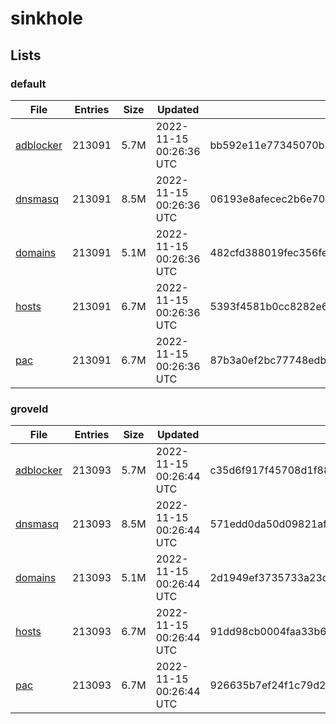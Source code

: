 # sinkhole

## Lists

### default

|File|Entries|Size|Updated|Hash|
|-|-|-|-|-|
|[adblocker](https://raw.githubusercontent.com/groveld/sinkhole/lists/default/adblocker.txt)|213091|5.7M|2022-11-15 00:26:36 UTC|bb592e11e77345070b166e971561819743891be18f5b163cba33b02d073858eb|
|[dnsmasq](https://raw.githubusercontent.com/groveld/sinkhole/lists/default/dnsmasq.txt)|213091|8.5M|2022-11-15 00:26:36 UTC|06193e8afecec2b6e709ca1d1a9879ace504fc385c153da6d266571f03fb7372|
|[domains](https://raw.githubusercontent.com/groveld/sinkhole/lists/default/domains.txt)|213091|5.1M|2022-11-15 00:26:36 UTC|482cfd388019fec356fe2ec7554493ccf622d628fe1e76b1457f91d8813b70e1|
|[hosts](https://raw.githubusercontent.com/groveld/sinkhole/lists/default/hosts.txt)|213091|6.7M|2022-11-15 00:26:36 UTC|5393f4581b0cc8282e616e2cadc1cfc5fbe5aef9f139379768febe2cb0ac35e7|
|[pac](https://raw.githubusercontent.com/groveld/sinkhole/lists/default/pac.txt)|213091|6.7M|2022-11-15 00:26:36 UTC|87b3a0ef2bc77748edb22e3a3ed4e16a11aa9ea59426bbb7f5763b5b08d155e2|

### groveld

|File|Entries|Size|Updated|Hash|
|-|-|-|-|-|
|[adblocker](https://raw.githubusercontent.com/groveld/sinkhole/lists/groveld/adblocker.txt)|213093|5.7M|2022-11-15 00:26:44 UTC|c35d6f917f45708d1f889fdd85279a6489b6e352ebedc599aaf4fca6eb325cd5|
|[dnsmasq](https://raw.githubusercontent.com/groveld/sinkhole/lists/groveld/dnsmasq.txt)|213093|8.5M|2022-11-15 00:26:44 UTC|571edd0da50d09821af47115a2879742214d8af7ffb23eab6cfdf4d7a8db46a9|
|[domains](https://raw.githubusercontent.com/groveld/sinkhole/lists/groveld/domains.txt)|213093|5.1M|2022-11-15 00:26:44 UTC|2d1949ef3735733a23dd26f59d73b620307e2fce38c284a2e18d3d68ef62507d|
|[hosts](https://raw.githubusercontent.com/groveld/sinkhole/lists/groveld/hosts.txt)|213093|6.7M|2022-11-15 00:26:44 UTC|91dd98cb0004faa33b6e700e0a9bb7ba37f246704de1937acacf20559456ed82|
|[pac](https://raw.githubusercontent.com/groveld/sinkhole/lists/groveld/pac.txt)|213093|6.7M|2022-11-15 00:26:44 UTC|926635b7ef24f1c79d25c84095a44f34d2a54d678b2b965b6e03cd11dfa2a16c|
